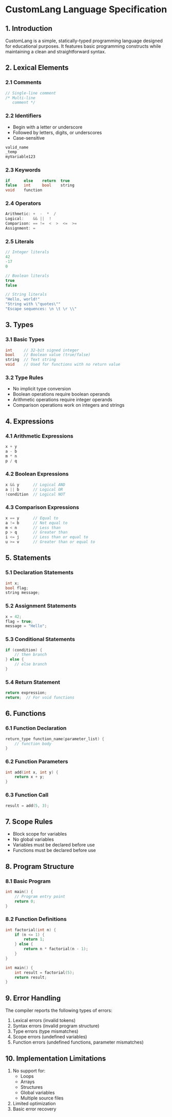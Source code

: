 # CustomLang Language Specification

## 1. Introduction

CustomLang is a simple, statically-typed programming language designed for educational purposes. It features basic programming constructs while maintaining a clean and straightforward syntax.

## 2. Lexical Elements

### 2.1 Comments
```c
// Single-line comment
/* Multi-line
   comment */
```

### 2.2 Identifiers
- Begin with a letter or underscore
- Followed by letters, digits, or underscores
- Case-sensitive
```c
valid_name
_temp
myVariable123
```

### 2.3 Keywords
```c
if      else    return  true
false   int     bool    string
void    function
```

### 2.4 Operators
```c
Arithmetic: +  -  *  /
Logical:    && ||  !
Comparison: == !=  <  >  <=  >=
Assignment: =
```

### 2.5 Literals
```c
// Integer literals
42
-17
0

// Boolean literals
true
false

// String literals
"Hello, world!"
"String with \"quotes\""
"Escape sequences: \n \t \r \\"
```

## 3. Types

### 3.1 Basic Types
```c
int     // 32-bit signed integer
bool    // Boolean value (true/false)
string  // Text string
void    // Used for functions with no return value
```

### 3.2 Type Rules
- No implicit type conversion
- Boolean operations require boolean operands
- Arithmetic operations require integer operands
- Comparison operations work on integers and strings

## 4. Expressions

### 4.1 Arithmetic Expressions
```c
x + y
a - b
m * n
p / q
```

### 4.2 Boolean Expressions
```c
x && y      // Logical AND
a || b      // Logical OR
!condition  // Logical NOT
```

### 4.3 Comparison Expressions
```c
x == y      // Equal to
a != b      // Not equal to
m < n       // Less than
p > q       // Greater than
i <= j      // Less than or equal to
u >= v      // Greater than or equal to
```

## 5. Statements

### 5.1 Declaration Statements
```c
int x;
bool flag;
string message;
```

### 5.2 Assignment Statements
```c
x = 42;
flag = true;
message = "Hello";
```

### 5.3 Conditional Statements
```c
if (condition) {
    // then branch
} else {
    // else branch
}
```

### 5.4 Return Statement
```c
return expression;
return;  // For void functions
```

## 6. Functions

### 6.1 Function Declaration
```c
return_type function_name(parameter_list) {
    // function body
}
```

### 6.2 Function Parameters
```c
int add(int x, int y) {
    return x + y;
}
```

### 6.3 Function Call
```c
result = add(5, 3);
```

## 7. Scope Rules

- Block scope for variables
- No global variables
- Variables must be declared before use
- Functions must be declared before use

## 8. Program Structure

### 8.1 Basic Program
```c
int main() {
    // Program entry point
    return 0;
}
```

### 8.2 Function Definitions
```c
int factorial(int n) {
    if (n <= 1) {
        return 1;
    } else {
        return n * factorial(n - 1);
    }
}

int main() {
    int result = factorial(5);
    return result;
}
```

## 9. Error Handling

The compiler reports the following types of errors:
1. Lexical errors (invalid tokens)
2. Syntax errors (invalid program structure)
3. Type errors (type mismatches)
4. Scope errors (undefined variables)
5. Function errors (undefined functions, parameter mismatches)

## 10. Implementation Limitations

1. No support for:
   - Loops
   - Arrays
   - Structures
   - Global variables
   - Multiple source files
2. Limited optimization
3. Basic error recovery 